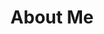 ---
title: "About Me"
slug: "about"
menu:
    main:
        weight: 2
        params: 
            icon: terminal
comments: false
license: false
readingTime: false
---